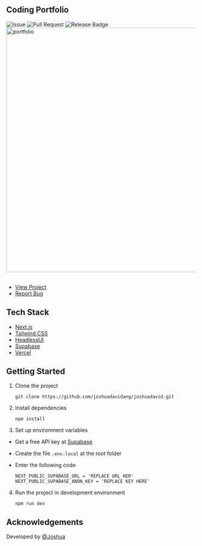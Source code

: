 ## Coding Portfolio

![Issue](https://img.shields.io/github/issues/joshuadavidang/joshuadavid)
![Pull Request](https://img.shields.io/github/issues-pr/joshuadavidang/joshuadavid)
![Release Badge](https://img.shields.io/github/v/release/joshuadavidang/joshuadavid)
<img src="https://github.com/joshuadavidang/joshuadavid/assets/54788382/59e7eb45-722b-45b2-a24b-ce3d090c928e" alt="portfolio" width="650" />
<br />
<br />

- [View Project](https://joshuadavid.dev)
- [Report Bug](https://github.com/joshuadavidang/joshua-david/issues/new/choose)

## Tech Stack

- [Next.js](https://nextjs.org)
- [Tailwind CSS](https://tailwindcss.com)
- [HeadlessUI](https://headlessui.com)
- [Supabase](https://supabase.com)
- [Vercel](https://vercel.com)

## Getting Started

1. Clone the project

   ```
   git clone https://github.com/joshuadavidang/joshuadavid.git
   ```

2. Install dependencies

   ```
   npm install
   ```

3. Set up environment variables

- Get a free API key at [Supabase](https://supabase.com)
- Create the file `.env.local` at the root folder
- Enter the following code

  ```
  NEXT_PUBLIC_SUPABASE_URL = 'REPLACE URL HER'
  NEXT_PUBLIC_SUPABASE_ANON_KEY = 'REPLACE KEY HERE'
  ```

4. Run the project in development environment

   ```
   npm run dev
   ```

## Acknowledgements

Developed by [@Joshua](https://www.linkedin.com/in/joshuadavidang/)
